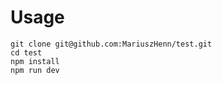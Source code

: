 Usage
=====

```
git clone git@github.com:MariuszHenn/test.git
cd test 
npm install
npm run dev
```
